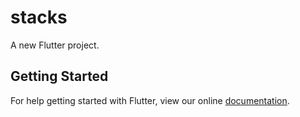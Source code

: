 # stacks

A new Flutter project.

## Getting Started

For help getting started with Flutter, view our online
[documentation](https://flutter.io/).
